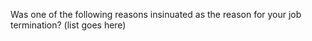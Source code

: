 Was one of the following reasons insinuated as the reason for your job termination? (list goes here)